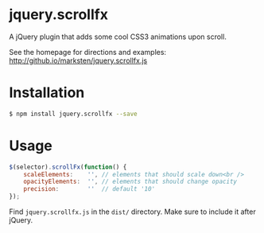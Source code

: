 # jquery.scrollfx

A jQuery plugin that adds some cool CSS3 animations upon scroll.

See the homepage for directions and examples: <http://github.io/marksten/jquery.scrollfx.js>

# Installation

```bash
$ npm install jquery.scrollfx --save
```

# Usage

```javascript
$(selector).scrollFx(function() {
	scaleElements:    '', // elements that should scale down<br />
	opacityElements:  '', // elements that should change opacity
	precision:        ''  // default '10'
});
```

Find `jquery.scrollfx.js` in the `dist/` directory. Make sure to include it after jQuery.